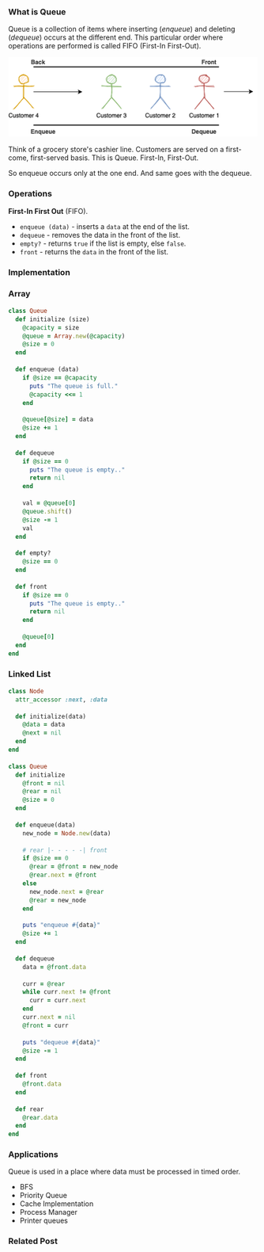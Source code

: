 ### What is Queue 

Queue is a collection of items where inserting (_enqueue_) and deleting (_dequeue_) occurs at the different end. This particular order where operations are performed is called FIFO (First-In First-Out).

<center>
<img src="assets/data-structure/queue/queue-1.png" alt="Customer Queue" /> <br />
</center>

Think of a grocery store's cashier line. Customers are served on a first-come, first-served basis. This is Queue. First-In, First-Out.

So enqueue occurs only at the one end. And same goes with the dequeue.

### Operations

**First-In First Out** (FIFO).

- `enqueue (data)` - inserts a `data` at the end of the list.
- `dequeue` - removes the data in the front of the list.
- `empty?` - returns `true` if the list is empty, else `false`.
- `front` - returns the `data` in the front of the list.

### Implementation

### Array
```rb
class Queue
  def initialize (size)
    @capacity = size
    @queue = Array.new(@capacity)
    @size = 0
  end

  def enqueue (data)
    if @size == @capacity
      puts "The queue is full."
      @capacity <<= 1
    end

    @queue[@size] = data
    @size += 1
  end

  def dequeue
    if @size == 0
      puts "The queue is empty.."
      return nil
    end

    val = @queue[0]
    @queue.shift()
    @size -= 1
    val
  end

  def empty?
    @size == 0
  end

  def front
    if @size == 0
      puts "The queue is empty.."
      return nil
    end

    @queue[0]
  end
end
```

### Linked List
```rb
class Node
  attr_accessor :next, :data

  def initialize(data)
    @data = data
    @next = nil
  end
end

class Queue
  def initialize
    @front = nil
    @rear = nil
    @size = 0
  end

  def enqueue(data)
    new_node = Node.new(data)

    # rear |- - - - -| front
    if @size == 0
      @rear = @front = new_node
      @rear.next = @front
    else
      new_node.next = @rear
      @rear = new_node
    end

    puts "enqueue #{data}"
    @size += 1
  end

  def dequeue
    data = @front.data

    curr = @rear
    while curr.next != @front
      curr = curr.next
    end
    curr.next = nil
    @front = curr

    puts "dequeue #{data}"
    @size -= 1
  end

  def front
    @front.data
  end

  def rear
    @rear.data
  end
end
```

### Applications

Queue is used in a place where data must be processed in timed order.

- BFS
- Priority Queue
- Cache Implementation
- Process Manager
- Printer queues


###  Related Post
